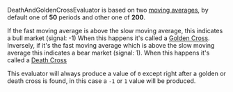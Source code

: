DeathAndGoldenCrossEvaluator is based on two [moving averages](https://www.investopedia.com/terms/m/movingaverage.asp), by default one of **50** periods and other one of **200**.

If the fast moving average is above the slow moving average, this indicates a bull market (signal: -1) When this happens it's called a [Golden Cross](https://www.investopedia.com/terms/g/goldencross.asp).
Inversely, if it's the fast moving average which is above the slow moving average this indicates a bear market (signal: 1). When this happens it's called a [Death Cross](https://www.investopedia.com/terms/d/deathcross.asp)

This evaluator will always produce a value of `0` except right after a golden or death cross 
is found, in this case a `-1` or `1` value will be produced.
